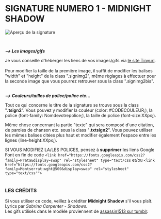 # SIGNATURE NUMERO 1 - MIDNIGHT SHADOW

![Aperçu de la signature](https://i.goopics.net/uf9gmr.png)
 


<br/>

**_⟶ Les images/gifs_**

Je vous conseille d'héberger les liens de vos images/gifs via [le site Tinyurl](https://tinyurl.com/app[).
<br/> <br/>
Pour modifier la taille de la première image, il suffit de modifier les balises "width" et "height" de la class ".signimg2", même règlages à effectuer pour la seconde image que vous pourrez retrouver sous la class ".signimg2bis".<br/><br/>

**_⟶ Couleurs/tailles de police/police etc..._**

Tout ce qui concerne le titre de la signature se trouve sous la class "**.tsign2**". Vous pouvez y modifier la couleur (color: #CODECOULEUR;), la police (font-family: Nomdevotrepolice;), la taille de police (font-size:XXpx;).

Même chose concernant la partie "texte" qui sera composé d'une citation, de paroles de chanson etc. sous la class "**.txtsign2**". Vous pouvez utiliser les mêmes balises citées plus haut et modifier également l'espace entre les lignes (line-height:XXpx;).

SI VOUS MODIFIEZ LA/LES POLICES, pensez à **supprimer** les liens Google Font en fin de code `<link href="https://fonts.googleapis.com/css2?family=Prata&display=swap" rel="stylesheet" type="text/css`
et/ou 
`<link href="https://fonts.googleapis.com/css2?family=Montserrat:wght@500&display=swap" rel="stylesheet" type="text/css"">`
 <br/><br/>
### LES CRÉDITS

Si vous utiliser ce code, veillez à créditer **Midnight Shadow** s'il vous plaît.
<br/>Lyrics par *Sabrina Carpenter - Shadows*.<br/>
Les gifs utilisés dans le modèle proviennent de [assassin1513 sur tumblr](https://www.tumblr.com/assassin1513/666676472282497024/hello-november-gifs-edits-made-by-me?source=share&ref=_tumblr).

